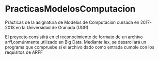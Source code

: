 # PracticasModelosComputacion
Prácticas de la asignatura de Modelos de Computación cursada en 2017-2018 en la Universidad de Granada (UGR)

El proyecto consistirá en el reconocimiento de formato de un archivo arff,comúnmente utilizado en Big Data.
Mediante lex, se desarollará un programa que compruebe si el archivo dado como entrada cumple con los requisitos de ARFF
